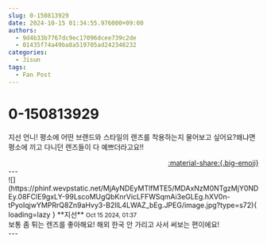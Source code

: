 ```yaml
---
slug: 0-150813929
date: 2024-10-15 01:34:55.976000+09:00
authors:
  - 9d4b33b7767dc9ec17096dcee739c2de
  - 01435f74a49ba8a519705ad242348232
categories:
  - Jisun
tags:
  - Fan Post
---
```


# 0-150813929

<div class="post-container" markdown="1">
<div class="content-container md-sidebar__scrollwrap" markdown="1">

지선 언니! 평소에 어떤 브랜드와 스타일의 렌즈를 착용하는지 물어보고 싶어요?왜냐면 평소에 끼고 다니던 렌즈들이 다 예쁘더라고요!!

</div>
</div>

<div style="text-align: right;" markdown="1">
<a href="https://weverse.io/fromis9/fanpost/0-150813929" style="text-align: right;">:material-share:{.big-emoji}</a>
</div>
---

<div class="comments-container md-sidebar__scrollwrap" markdown="1">
<div class="comment" markdown="1">
<div class='id-container' markdown="1">
![](https://phinf.wevpstatic.net/MjAyNDEyMTlfMTE5/MDAxNzM0NTgzMjY0NDEy.08FClE9gxLY-99LscoMUgQbKnrVicLFFWSqmAi3eGLEg.hXV0n-tPyoIqjwYMPRrQ8Zn9aHvy3-B2llL4LWAZ_bEg.JPEG/image.jpg?type=s72){ loading=lazy }
**<span class="artist">지선</span>** <small>Oct 15 2024, 01:37</small><br>
</div>
<div class='comment-body' markdown="1">
보통 좀 튀는 렌즈를 좋아해요! 해외 한국 안 가리고 사서 써보는 편이에요!
</div>
</div>
</div>
---
